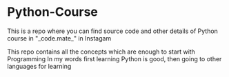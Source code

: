 # Python-Course
This is a repo where you can find source code and other details of Python course in "\_code.mate\_" in Instagam

This repo contains all the concepts which are enough to start with Programming 
In my words first learning Python is good, then going to other languages for learning
